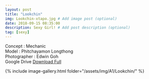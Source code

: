 ```yaml
---
layout: post
title: "Lookchin"
img: Lookchin-xtapo.jpg # Add image post (optional)
date: 2018-09-15 08:35:00
description: Sexy Girl! # Add post description (optional)
tag: [sexy]
---
```

Concept : Mechanic  
Model : Phitchayamon Longthong  
Photographer : Edwin Goh  
Google Drive [Download Full](http://gestyy.com/e0HSHV)      


{% include image-gallery.html folder="/assets/img/A1/Lookchin/" %}
